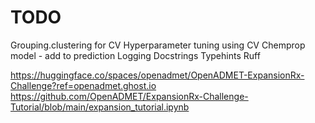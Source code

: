 # TODO

Grouping.clustering for CV
Hyperparameter tuning using CV
Chemprop model - add to prediction
Logging
Docstrings
Typehints
Ruff

https://huggingface.co/spaces/openadmet/OpenADMET-ExpansionRx-Challenge?ref=openadmet.ghost.io
https://github.com/OpenADMET/ExpansionRx-Challenge-Tutorial/blob/main/expansion_tutorial.ipynb
